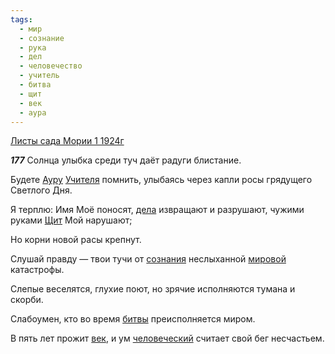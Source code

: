 ```yaml
---
tags:
  - мир
  - сознание
  - рука
  - дел
  - человечество
  - учитель
  - битва
  - щит
  - век
  - аура
---
```


[Листы сада Мории 1 1924г](https://127.0.0.1:4002/agni/1924)

___177___
Солнца улыбка среди туч даёт радуги блистание.   

Будете [Ауру](../../../tags/#аура) [Учителя](../../../tags/#учитель) помнить, улыбаясь через капли росы грядущего Светлого Дня.   

Я терплю: Имя Моё поносят, [дела](../../../tags/#дел) извращают и разрушают, чужими руками [Щит](../../../tags/#щит) Мой нарушают;   

Но корни новой расы крепнут.   

Слушай правду — твои тучи от [сознания](../../../tags/#сознание) неслыханной [мировой](../../../tags/#[мир](../../../tags/#мир)) катастрофы.   

Слепые веселятся, глухие поют, но зрячие исполняются тумана и скорби.   

Слабоумен, кто во время [битвы](../../../tags/#битва) преисполняется миром.   

В пять лет прожит [век](../../../tags/#век), и ум [человеческий](../../../tags/#человечество) считает свой бег несчастьем.   

